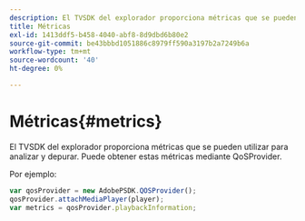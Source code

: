 ```yaml
---
description: El TVSDK del explorador proporciona métricas que se pueden utilizar para analizar y depurar. Puede obtener estas métricas mediante QoSProvider.
title: Métricas
exl-id: 1413ddf5-b458-4040-abf8-8d9dbd6b80e2
source-git-commit: be43bbbd1051886c8979ff590a3197b2a7249b6a
workflow-type: tm+mt
source-wordcount: '40'
ht-degree: 0%

---
```


# Métricas{#metrics}

El TVSDK del explorador proporciona métricas que se pueden utilizar para analizar y depurar. Puede obtener estas métricas mediante QoSProvider.

Por ejemplo:

```js
var qosProvider = new AdobePSDK.QOSProvider(); 
qosProvider.attachMediaPlayer(player); 
var metrics = qosProvider.playbackInformation;
```
